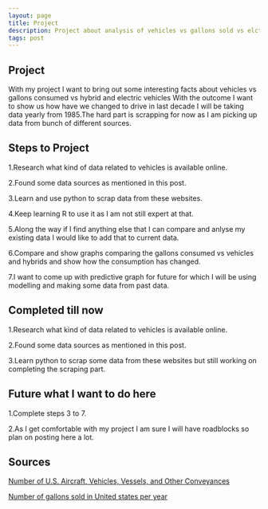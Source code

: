 ```yaml
---
layout: page
title: Project
description: Project about analysis of vehicles vs gallons sold vs elctrics or hybrids
tags: post
---
```



## Project ##

With my project I want to bring out some interesting facts about vehicles vs gallons consumed vs hybrid and electric vehicles 
With the outcome I want to show us how have we changed to drive in last decade I will be taking data yearly from 1985.The hard part is scrapping 
for now as I am picking up data from bunch of different sources.

## Steps to Project ##
1.Research what kind of data related to vehicles is available online.

2.Found some data sources as mentioned in this post.

3.Learn and use python to scrap data from these websites.

4.Keep learning R to use it as I am not still expert at that.

5.Along the way if I find anything else that I can compare and anlyse my existing data I would like to add that to current
data.

6.Compare and show graphs comparing the gallons consumed vs vehicles and hybrids and show how the consumption has changed.

7.I want to come up with predictive graph for future for which I will be using modelling and making some data from past data.

## Completed till now ##

1.Research what kind of data related to vehicles is available online.

2.Found some data sources as mentioned in this post.

3.Learn python to scrap some data from these websites but still working on completing the scraping part.

## Future what I want to do here ##

1.Complete steps 3 to 7.

2.As I get comfortable with my project I am sure I will have roadblocks so plan on posting here a lot.

## Sources ##
[Number of U.S. Aircraft, Vehicles, Vessels, and Other Conveyances](http://www.rita.dot.gov/bts/sites/rita.dot.gov.bts/files/publications/national_transportation_statistics/html/table_01_11.html)

[Number of gallons sold in United states per year](http://www.eia.gov/dnav/pet/hist/LeafHandler.ashx?n=pet&s=a103600001&f=m)


